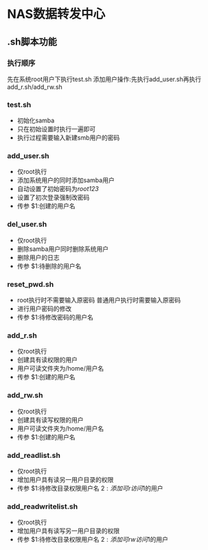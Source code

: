 # NAS数据转发中心   

## .sh脚本功能   

### 执行顺序   
先在系统root用户下执行test.sh
添加用户操作:先执行add_user.sh再执行add_r.sh/add_rw.sh


### test.sh   
- 初始化samba   
- 只在初始设置时执行一遍即可   
- 执行过程需要输入新建smb用户的密码

### add_user.sh   
- 仅root执行
- 添加系统用户的同时添加samba用户   
- 自动设置了初始密码为*root123*   
- 设置了初次登录强制改密码  
- 传参 $1:创建的用户名  

### del_user.sh   
- 仅root执行
- 删除samba用户同时删除系统用户   
- 删除用户的日志   
- 传参 $1:待删除的用户名   

### reset_pwd.sh  
- root执行时不需要输入原密码 普通用户执行时需要输入原密码  
- 进行用户密码的修改  
- 传参 $1:待修改密码的用户名  

### add_r.sh  
- 仅root执行
- 创建具有读权限的用户  
- 用户可读文件夹为/home/用户名  
- 传参 $1:创建的用户名  

### add_rw.sh
- 仅root执行
- 创建具有读写权限的用户  
- 用户可读文件夹为/home/用户名  
- 传参 $1:创建的用户名  

### add_readlist.sh  
- 仅root执行  
- 增加用户具有读另一用户目录的权限  
- 传参 $1:待修改目录权限用户名 $2:添加可r访问$1的用户  

### add_readwritelist.sh  
- 仅root执行  
- 增加用户具有读写另一用户目录的权限   
- 传参 $1:待修改目录权限用户名 $2:添加可rw访问$1的用户   
